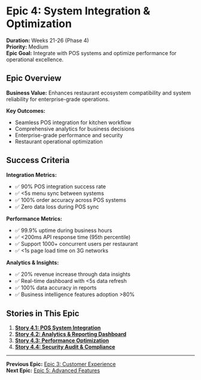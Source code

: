# Epic 4: System Integration & Optimization

**Duration:** Weeks 21-26 (Phase 4)  
**Priority:** Medium  
**Epic Goal:** Integrate with POS systems and optimize performance for operational excellence.

## Epic Overview

**Business Value:** Enhances restaurant ecosystem compatibility and system reliability for enterprise-grade operations.

**Key Outcomes:**

- Seamless POS integration for kitchen workflow
- Comprehensive analytics for business decisions
- Enterprise-grade performance and security
- Restaurant operational optimization

## Success Criteria

**Integration Metrics:**

- ✅ 90% POS integration success rate
- ✅ <5s menu sync between systems
- ✅ 100% order accuracy across POS systems
- ✅ Zero data loss during POS sync

**Performance Metrics:**

- ✅ 99.9% uptime during business hours
- ✅ <200ms API response time (95th percentile)
- ✅ Support 1000+ concurrent users per restaurant
- ✅ <1s page load time on 3G networks

**Analytics & Insights:**

- ✅ 20% revenue increase through data insights
- ✅ Real-time dashboard with <5s data refresh
- ✅ 100% data accuracy in reports
- ✅ Business intelligence features adoption >80%

## Stories in This Epic

1. **[Story 4.1: POS System Integration](../stories/story-4.1-pos-integration.md)**
2. **[Story 4.2: Analytics & Reporting Dashboard](../stories/story-4.2-analytics-dashboard.md)**
3. **[Story 4.3: Performance Optimization](../stories/story-4.3-performance-optimization.md)**
4. **[Story 4.4: Security Audit & Compliance](../stories/story-4.4-security-compliance.md)**

---

**Previous Epic:** [Epic 3: Customer Experience](./epic-3-customer-experience.md)  
**Next Epic:** [Epic 5: Advanced Features](./epic-5-advanced-features.md)
